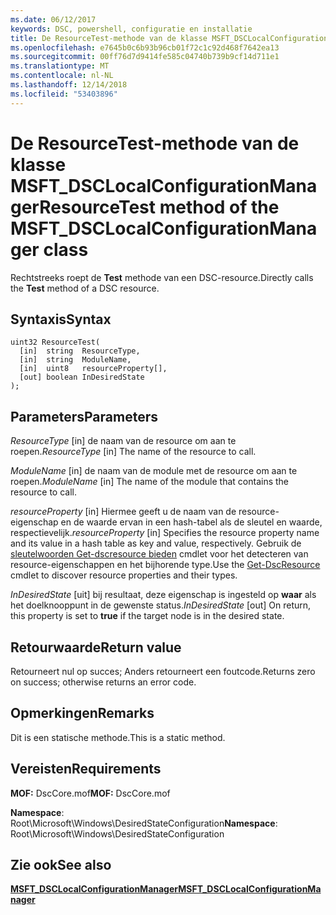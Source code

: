 ```yaml
---
ms.date: 06/12/2017
keywords: DSC, powershell, configuratie en installatie
title: De ResourceTest-methode van de klasse MSFT_DSCLocalConfigurationManager
ms.openlocfilehash: e7645b0c6b93b96cb01f72c1c92d468f7642ea13
ms.sourcegitcommit: 00ff76d7d9414fe585c04740b739b9cf14d711e1
ms.translationtype: MT
ms.contentlocale: nl-NL
ms.lasthandoff: 12/14/2018
ms.locfileid: "53403896"
---
```

# <a name="resourcetest-method-of-the-msftdsclocalconfigurationmanager-class"></a><span data-ttu-id="316fd-103">De ResourceTest-methode van de klasse MSFT_DSCLocalConfigurationManager</span><span class="sxs-lookup"><span data-stu-id="316fd-103">ResourceTest method of the MSFT_DSCLocalConfigurationManager class</span></span>

<span data-ttu-id="316fd-104">Rechtstreeks roept de **Test** methode van een DSC-resource.</span><span class="sxs-lookup"><span data-stu-id="316fd-104">Directly calls the **Test** method of a DSC resource.</span></span>

## <a name="syntax"></a><span data-ttu-id="316fd-105">Syntaxis</span><span class="sxs-lookup"><span data-stu-id="316fd-105">Syntax</span></span>

```mof
uint32 ResourceTest(
  [in]  string  ResourceType,
  [in]  string  ModuleName,
  [in]  uint8   resourceProperty[],
  [out] boolean InDesiredState
);
```

## <a name="parameters"></a><span data-ttu-id="316fd-106">Parameters</span><span class="sxs-lookup"><span data-stu-id="316fd-106">Parameters</span></span>

<span data-ttu-id="316fd-107">*ResourceType* \[in\] de naam van de resource om aan te roepen.</span><span class="sxs-lookup"><span data-stu-id="316fd-107">*ResourceType* \[in\] The name of the resource to call.</span></span>

<span data-ttu-id="316fd-108">*ModuleName* \[in\] de naam van de module met de resource om aan te roepen.</span><span class="sxs-lookup"><span data-stu-id="316fd-108">*ModuleName* \[in\] The name of the module that contains the resource to call.</span></span>

<span data-ttu-id="316fd-109">*resourceProperty* \[in\] Hiermee geeft u de naam van de resource-eigenschap en de waarde ervan in een hash-tabel als de sleutel en waarde, respectievelijk.</span><span class="sxs-lookup"><span data-stu-id="316fd-109">*resourceProperty* \[in\] Specifies the resource property name and its value in a hash table as key and value, respectively.</span></span> <span data-ttu-id="316fd-110">Gebruik de [sleutelwoorden Get-dscresource bieden](/powershell/module/PSDesiredStateConfiguration/Get-DscResource) cmdlet voor het detecteren van resource-eigenschappen en het bijhorende type.</span><span class="sxs-lookup"><span data-stu-id="316fd-110">Use the [Get-DscResource](/powershell/module/PSDesiredStateConfiguration/Get-DscResource) cmdlet to discover resource properties and their types.</span></span>

<span data-ttu-id="316fd-111">*InDesiredState* \[uit\] bij resultaat, deze eigenschap is ingesteld op **waar** als het doelknooppunt in de gewenste status.</span><span class="sxs-lookup"><span data-stu-id="316fd-111">*InDesiredState* \[out\] On return, this property is set to **true** if the target node is in the desired state.</span></span>

## <a name="return-value"></a><span data-ttu-id="316fd-112">Retourwaarde</span><span class="sxs-lookup"><span data-stu-id="316fd-112">Return value</span></span>

<span data-ttu-id="316fd-113">Retourneert nul op succes; Anders retourneert een foutcode.</span><span class="sxs-lookup"><span data-stu-id="316fd-113">Returns zero on success; otherwise returns an error code.</span></span>

## <a name="remarks"></a><span data-ttu-id="316fd-114">Opmerkingen</span><span class="sxs-lookup"><span data-stu-id="316fd-114">Remarks</span></span>

<span data-ttu-id="316fd-115">Dit is een statische methode.</span><span class="sxs-lookup"><span data-stu-id="316fd-115">This is a static method.</span></span>

## <a name="requirements"></a><span data-ttu-id="316fd-116">Vereisten</span><span class="sxs-lookup"><span data-stu-id="316fd-116">Requirements</span></span>

<span data-ttu-id="316fd-117">**MOF:** DscCore.mof</span><span class="sxs-lookup"><span data-stu-id="316fd-117">**MOF:** DscCore.mof</span></span>

<span data-ttu-id="316fd-118">**Namespace**: Root\Microsoft\Windows\DesiredStateConfiguration</span><span class="sxs-lookup"><span data-stu-id="316fd-118">**Namespace**: Root\Microsoft\Windows\DesiredStateConfiguration</span></span>

## <a name="see-also"></a><span data-ttu-id="316fd-119">Zie ook</span><span class="sxs-lookup"><span data-stu-id="316fd-119">See also</span></span>

[<span data-ttu-id="316fd-120">**MSFT_DSCLocalConfigurationManager**</span><span class="sxs-lookup"><span data-stu-id="316fd-120">**MSFT_DSCLocalConfigurationManager**</span></span>](msft-dsclocalconfigurationmanager.md)